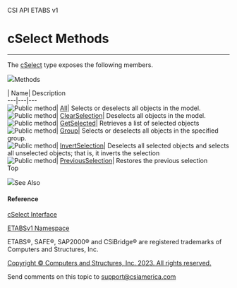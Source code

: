 ﻿

CSI API ETABS v1

# cSelect Methods  
  
---  
  
The [cSelect](2acbe9e9-0b14-af63-ad0e-30aff46bf8f7.htm) type exposes the
following members.

![](../icons/SectionExpanded.png)Methods

| Name| Description  
---|---|---  
![Public method](../icons/pubmethod.gif)|
[All](49818c1f-209f-d5ff-f236-856d270dd652.htm)|  Selects or deselects all
objects in the model.  
![Public method](../icons/pubmethod.gif)|
[ClearSelection](17cb77d1-147b-14e7-574b-9d021f5f82ce.htm)|  Deselects all
objects in the model.  
![Public method](../icons/pubmethod.gif)|
[GetSelected](6075658e-1124-8493-8893-baac5a7557a1.htm)|  Retrieves a list of
selected objects  
![Public method](../icons/pubmethod.gif)|
[Group](5de5ed9b-bffd-446b-db7b-324923ddf10d.htm)|  Selects or deselects all
objects in the specified group.  
![Public method](../icons/pubmethod.gif)|
[InvertSelection](3c374d1f-b960-7e2a-ba92-ca4663e23002.htm)|  Deselects all
selected objects and selects all unselected objects; that is, it inverts the
selection  
![Public method](../icons/pubmethod.gif)|
[PreviousSelection](f46afb09-ce59-69cb-f0c5-af1093cb90fc.htm)|  Restores the
previous selection  
Top

![](../icons/SectionExpanded.png)See Also

#### Reference

[cSelect Interface](2acbe9e9-0b14-af63-ad0e-30aff46bf8f7.htm)

[ETABSv1 Namespace](2780f1b8-2033-5289-2298-1cdb2a7508d9.htm)

ETABS®, SAFE®, SAP2000® and CSiBridge® are registered trademarks of Computers
and Structures, Inc.  

[Copyright © Computers and Structures, Inc. 2023. All rights
reserved.](http://www.csiamerica.com)

Send comments on this topic to
[support@csiamerica.com](mailto:support%40csiamerica.com?Subject=CSI%20API%20ETABS%20v1)

